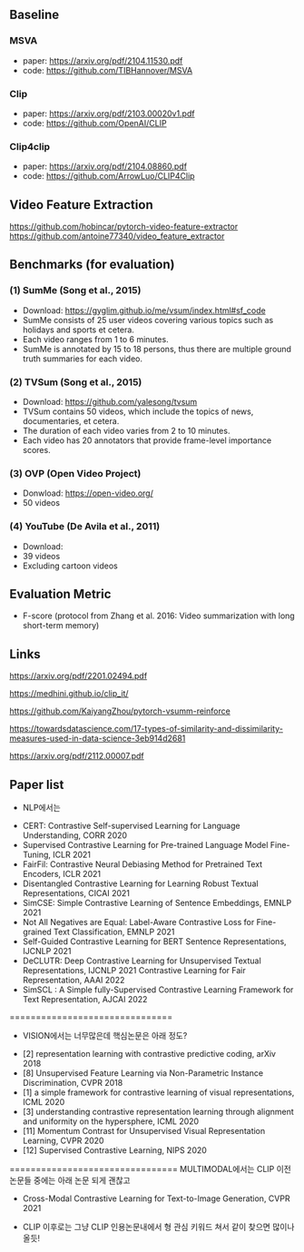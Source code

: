 ## Baseline

### MSVA

- paper: https://arxiv.org/pdf/2104.11530.pdf
- code: https://github.com/TIBHannover/MSVA


### Clip

- paper: https://arxiv.org/pdf/2103.00020v1.pdf
- code: https://github.com/OpenAI/CLIP  


### Clip4clip
- paper: https://arxiv.org/pdf/2104.08860.pdf
- code: https://github.com/ArrowLuo/CLIP4Clip
<!-- 
- paper: https://arxiv.org/pdf/2105.12532.pdf
- code: https://github.com/TIBHannover/UnsupervisedVideoSummarization -->

## Video Feature Extraction

https://github.com/hobincar/pytorch-video-feature-extractor  
https://github.com/antoine77340/video_feature_extractor

## Benchmarks (for evaluation)

### (1) SumMe (Song et al., 2015)

- Download: https://gyglim.github.io/me/vsum/index.html#sf_code
- SumMe consists of 25 user videos covering various topics such as holidays and sports et cetera.
- Each video ranges from 1 to 6 minutes.
- SumMe is annotated by 15 to 18 persons, thus there are multiple ground truth summaries for each video.


### (2) TVSum (Song et al., 2015)

- Download: https://github.com/yalesong/tvsum
- TVSum contains 50 videos, which include the topics of news, documentaries, et cetera.
- The duration of each video varies from 2 to 10 minutes.
- Each video has 20 annotators that provide frame-level importance scores.


### (3) OVP (Open Video Project)

- Donwload: https://open-video.org/
- 50 videos


### (4) YouTube (De Avila et al., 2011)

- Download: 
- 39 videos
- Excluding cartoon videos


## Evaluation Metric

- F-score (protocol from Zhang et al. 2016: Video summarization with long short-term memory)


## Links

https://arxiv.org/pdf/2201.02494.pdf

https://medhini.github.io/clip_it/

https://github.com/KaiyangZhou/pytorch-vsumm-reinforce

https://towardsdatascience.com/17-types-of-similarity-and-dissimilarity-measures-used-in-data-science-3eb914d2681

https://arxiv.org/pdf/2112.00007.pdf

## Paper list

* NLP에서는

- CERT: Contrastive Self-supervised Learning for  Language Understanding, CORR 2020
- Supervised Contrastive Learning for Pre-trained Language Model Fine-Tuning, ICLR 2021
- FairFil: Contrastive Neural Debiasing Method for Pretrained Text Encoders, ICLR 2021
- Disentangled Contrastive Learning for Learning Robust Textual Representations, CICAI 2021
- SimCSE: Simple Contrastive Learning of Sentence Embeddings, EMNLP 2021
- Not All Negatives are Equal: Label-Aware Contrastive Loss for Fine-grained Text Classification, EMNLP 2021
- Self-Guided Contrastive Learning for BERT Sentence Representations, IJCNLP 2021
- DeCLUTR: Deep Contrastive Learning for Unsupervised Textual Representations, IJCNLP 2021
Contrastive Learning for Fair Representation, AAAI 2022
- SimSCL : A Simple fully-Supervised Contrastive Learning Framework for Text Representation, AJCAI 2022


===============================

* VISION에서는 너무많은데 핵심논문은 아래 정도?

- [2] representation learning with contrastive predictive coding, arXiv 2018
- [8] Unsupervised Feature Learning via Non-Parametric Instance Discrimination, CVPR 2018
- [1] a simple framework for contrastive learning of visual representations, ICML 2020
- [3] understanding contrastive representation learning through alignment and uniformity on the hypersphere, ICML 2020
- [11] Momentum Contrast for Unsupervised Visual Representation Learning, CVPR 2020
- [12] Supervised Contrastive Learning, NIPS 2020


================================
MULTIMODAL에서는 CLIP 이전 논문들 중에는 아래 논문 되게 괜찮고
- Cross-Modal Contrastive Learning for Text-to-Image Generation, CVPR 2021

- CLIP 이후로는 그냥 CLIP 인용논문내에서 형 관심 키워드 쳐서 같이 찾으면 많이나올듯!
